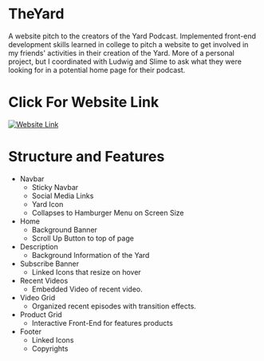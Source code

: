 # TheYard
A website pitch to the creators of the Yard Podcast.  Implemented front-end development skills learned in college to pitch a website to get involved in my friends' activities in their creation of the Yard.  More of a personal project, but I coordinated with Ludwig and Slime to ask what they were looking for in a potential home page for their podcast.
# Click For Website Link
[![Website Link](https://i.imgur.com/zPzJvXd.jpeg)](https://jasonzhu95.github.io/TheYard/)

# Structure and Features
* Navbar
  * Sticky Navbar
  * Social Media Links
  * Yard Icon
  * Collapses to Hamburger Menu on Screen Size
* Home
  * Background Banner
  * Scroll Up Button to top of page
* Description
  * Background Information of the Yard
* Subscribe Banner
  * Linked Icons that resize on hover
* Recent Videos
  * Embedded Video of recent video.
* Video Grid
  * Organized recent episodes with transition effects.
* Product Grid
  * Interactive Front-End for features products
* Footer
  * Linked Icons
  * Copyrights
